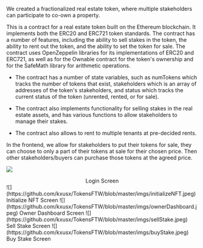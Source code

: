 We created a fractionalized real estate token, where multiple stakeholders can participate to co-own a property.

This is a contract for a real estate token built on the Ethereum blockchain. It implements both the ERC20 and ERC721 token standards. The contract has a number of features, including the ability to sell stakes in the token, the ability to rent out the token, and the ability to set the token for sale. The contract uses OpenZeppelin libraries for its implementations of ERC20 and ERC721, as well as for the Ownable contract for the token's ownership and for the SafeMath library for arithmetic operations.

- The contract has a number of state variables, such as numTokens which tracks the number of tokens that exist, stakeholders which is an array of addresses of the token's stakeholders, and status which tracks the current status of the token (unrented, rented, or for sale).

- The contract also implements functionality for selling stakes in the real estate assets, and has various functions to allow stakeholders to manage their stakes.

- The contract also allows to rent to multiple tenants at pre-decided rents.

In the frontend, we allow for stakeholders to put their tokens for sale, they can choose to only a part of their tokens at sale for their chosen price. Then other stakeholders/buyers can purchase those tokens at the agreed price.

![](https://github.com/kxusx/TokensFTW/blob/master/imgs/login.jpeg)
<div align="center">Login Screen</div>
![](https://github.com/kxusx/TokensFTW/blob/master/imgs/initializeNFT.jpeg)
Initialize NFT Screen
![](https://github.com/kxusx/TokensFTW/blob/master/imgs/ownerDashboard.jpeg)
Owner Dashboard Screen
![](https://github.com/kxusx/TokensFTW/blob/master/imgs/sellStake.jpeg)
Sell Stake Screen
![](https://github.com/kxusx/TokensFTW/blob/master/imgs/buyStake.jpeg)
Buy Stake Screen







